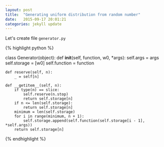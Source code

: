 ```yaml
---
layout: post
title:  "Generating uniform distribution from random number"
date:   2015-09-17 20:01:21
categories: jekyll update
---
```


Let's create file `generator.py`

{% highlight python %}


class Generator(object):
    def __init__(self, function, w0, *args):
        self.args = args
        self.storage = [w0]
        self.function = function

    def reserve(self, n):
        _ = self[n]

    def __getitem__(self, n):
        if type(n) == slice:
            self.reserve(n.stop)
            return self.storage[n]
        if n <= len(self.storage):
            return self.storage[n]
        minimum = len(self.storage)
        for i in range(minimum, n + 1):
            self.storage.append(self.function(self.storage[i - 1], *self.args))
        return self.storage[n]



{% endhighlight  %}


[tshev]:      http://tshev.org
[tshev-gh]:   https://github.com/tshev
[jekyll-help]: https://github.com/tshev
